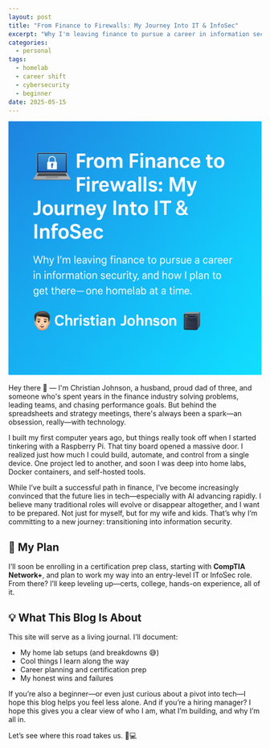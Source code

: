 ```yaml
---
layout: post
title: "From Finance to Firewalls: My Journey Into IT & InfoSec"
excerpt: "Why I'm leaving finance to pursue a career in information security, and how I plan to get there — one homelab at a time."
categories:
  - personal
tags:
  - homelab
  - career shift
  - cybersecurity
  - beginner
date: 2025-05-15
---
```

![Intro to my journey]( /assets/img/me.png )

Hey there 👋 — I'm Christian Johnson, a husband, proud dad of three, and someone who's spent years in the finance industry solving problems, leading teams, and chasing performance goals. But behind the spreadsheets and strategy meetings, there's always been a spark—an obsession, really—with technology.

I built my first computer years ago, but things really took off when I started tinkering with a Raspberry Pi. That tiny board opened a massive door. I realized just how much I could build, automate, and control from a single device. One project led to another, and soon I was deep into home labs, Docker containers, and self-hosted tools.

While I’ve built a successful path in finance, I’ve become increasingly convinced that the future lies in tech—especially with AI advancing rapidly. I believe many traditional roles will evolve or disappear altogether, and I want to be prepared. Not just for myself, but for my wife and kids. That’s why I’m committing to a new journey: transitioning into information security.

## 🎯 My Plan

I’ll soon be enrolling in a certification prep class, starting with **CompTIA Network+**, and plan to work my way into an entry-level IT or InfoSec role. From there? I’ll keep leveling up—certs, college, hands-on experience, all of it.

## 💡 What This Blog Is About

This site will serve as a living journal. I’ll document:
- My home lab setups (and breakdowns 😅)
- Cool things I learn along the way
- Career planning and certification prep
- My honest wins and failures

If you’re also a beginner—or even just curious about a pivot into tech—I hope this blog helps you feel less alone. And if you’re a hiring manager? I hope this gives you a clear view of who I am, what I’m building, and why I’m all in.

Let’s see where this road takes us. 🔐💻
